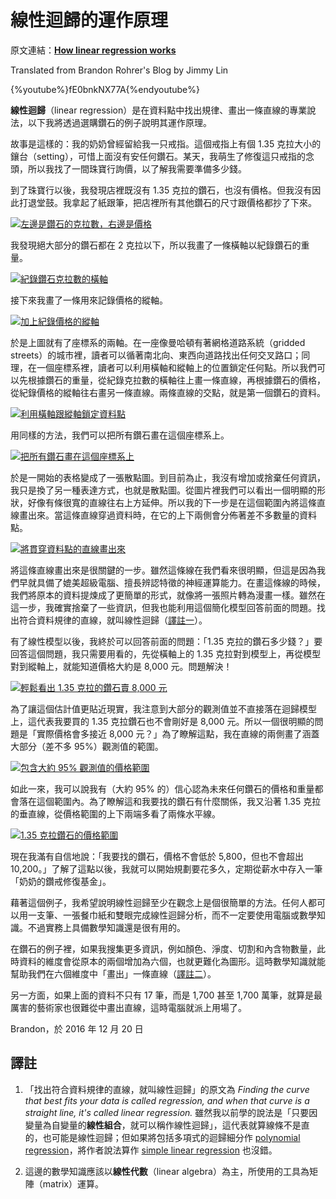 # 線性迴歸的運作原理

原文連結：[**How linear regression works**](https://brohrer.github.io/how_linear_regression_works.html)

Translated from Brandon Rohrer's Blog by Jimmy Lin

{%youtube%}fE0bnkNX77A{%endyoutube%}


**線性迴歸**（linear regression）是在資料點中找出規律、畫出一條直線的專業說法，以下我將透過選購鑽石的例子說明其運作原理。

故事是這樣的：我的奶奶曾經留給我一只戒指。這個戒指上有個 1.35 克拉大小的鑲台（setting），可惜上面沒有安任何鑽石。某天，我萌生了修復這只戒指的念頭，所以我找了一間珠寶行詢價，以了解我需要準備多少錢。

到了珠寶行以後，我發現店裡既沒有 1.35 克拉的鑽石，也沒有價格。但我沒有因此打退堂鼓。我拿起了紙跟筆，把店裡所有其他鑽石的尺寸跟價格都抄了下來。

[![](https://brohrer.github.io/images/linear_regression/linear_regression_1.png "左邊是鑽石的克拉數，右邊是價格")](https://youtu.be/fE0bnkNX77A)

我發現絕大部分的鑽石都在 2 克拉以下，所以我畫了一條橫軸以紀錄鑽石的重量。

[![](https://brohrer.github.io/images/linear_regression/linear_regression_2.png "紀錄鑽石克拉數的橫軸")](https://youtu.be/fE0bnkNX77A?t=1m10s)

接下來我畫了一條用來記錄價格的縱軸。

[![](https://brohrer.github.io/images/linear_regression/linear_regression_3.png "加上紀錄價格的縱軸")](https://youtu.be/fE0bnkNX77A?t=1m24s)

於是上圖就有了座標系的兩軸。在一座像曼哈頓有著網格道路系統（gridded streets）的城市裡，讀者可以循著南北向、東西向道路找出任何交叉路口；同理，在一個座標系裡，讀者可以利用橫軸和縱軸上的位置鎖定任何點。所以我們可以先根據鑽石的重量，從紀錄克拉數的橫軸往上畫一條直線，再根據鑽石的價格，從紀錄價格的縱軸往右畫另一條直線。兩條直線的交點，就是第一個鑽石的資料。

[![](https://brohrer.github.io/images/linear_regression/linear_regression_4.png "利用橫軸跟縱軸鎖定資料點")](https://youtu.be/fE0bnkNX77A?t=1m39s)

用同樣的方法，我們可以把所有鑽石畫在這個座標系上。

[![](https://brohrer.github.io/images/linear_regression/linear_regression_5.png "把所有鑽石畫在這個座標系上")](https://youtu.be/fE0bnkNX77A?t=2m08s)

於是一開始的表格變成了一張散點圖。到目前為止，我沒有增加或捨棄任何資訊，我只是換了另一種表達方式，也就是散點圖。從圖片裡我們可以看出一個明顯的形狀，好像有條很寬的直線往右上方延伸。所以我的下一步是在這個範圍內將這條直線畫出來。當這條直線穿過資料時，在它的上下兩側會分佈著差不多數量的資料點。

[![](https://brohrer.github.io/images/linear_regression/linear_regression_6.png "將貫穿資料點的直線畫出來")](https://youtu.be/fE0bnkNX77A?t=3m25s)

將這條直線畫出來是很關鍵的一步。雖然這條線在我們看來很明顯，但這是因為我們早就具備了媲美超級電腦、擅長辨認特徵的神經運算能力。在畫這條線的時候，我們將原本的資料提煉成了更簡單的形式，就像將一張照片轉為漫畫一樣。雖然在這一步，我確實捨棄了一些資訊，但我也能利用這個簡化模型回答前面的問題。找出符合資料規律的直線，就叫線性迴歸（[譯註一](#譯註)）。

有了線性模型以後，我終於可以回答前面的問題：「1.35 克拉的鑽石多少錢？」要回答這個問題，我只需要用看的，先從橫軸上的 1.35 克拉對到模型上，再從模型對到縱軸上，就能知道價格大約是 8,000 元。問題解決！

[![](https://brohrer.github.io/images/linear_regression/linear_regression_7.png "輕鬆看出 1.35 克拉的鑽石賣 8,000 元")](https://youtu.be/fE0bnkNX77A?t=5m24s)

為了讓這個估計值更貼近現實，我注意到大部分的觀測值並不直接落在迴歸模型上，這代表我要買的 1.35 克拉鑽石也不會剛好是 8,000 元。所以一個很明顯的問題是「實際價格會多接近 8,000 元？」為了瞭解這點，我在直線的兩側畫了涵蓋大部分（差不多 95%）觀測值的範圍。

[![](https://brohrer.github.io/images/linear_regression/linear_regression_8.png "包含大約 95% 觀測值的價格範圍")](https://youtu.be/fE0bnkNX77A?t=6m00s)

如此一來，我可以說我有（大約 95% 的）信心認為未來任何鑽石的價格和重量都會落在這個範圍內。為了瞭解這和我要找的鑽石有什麼關係，我又沿著 1.35 克拉的垂直線，從價格範圍的上下兩端多看了兩條水平線。

[![](https://brohrer.github.io/images/linear_regression/linear_regression_9.png "1.35 克拉鑽石的價格範圍")](https://youtu.be/fE0bnkNX77A?t=6m44s)

現在我滿有自信地說：「我要找的鑽石，價格不會低於 5,800，但也不會超出 10,200。」了解了這點以後，我就可以開始規劃要花多久，定期從薪水中存入一筆「奶奶的鑽戒修復基金」。

藉著這個例子，我希望說明線性迴歸至少在觀念上是個很簡單的方法。任何人都可以用一支筆、一張餐巾紙和雙眼完成線性迴歸分析，而不一定要使用電腦或數學知識。不過實務上具備數學知識還是很有用的。

在鑽石的例子裡，如果我搜集更多資訊，例如顏色、淨度、切割和內含物數量，此時資料的維度會從原本的兩個增加為六個，也就更難化為圖形。這時數學知識就能幫助我們在六個維度中「畫出」一條直線（[譯註二](#譯註)）。

另一方面，如果上面的資料不只有 17 筆，而是 1,700 甚至 1,700 萬筆，就算是最厲害的藝術家也很難從中畫出直線，這時電腦就派上用場了。

Brandon，於 2016 年 12 月 20 日

## 譯註

1. 「找出符合資料規律的直線，就叫線性迴歸」的原文為 *Finding the curve that best fits your data is called regression, and when that curve is a straight line, it's called linear regression.* 雖然我以前學的說法是「只要因變量為自變量的**線性組合**，就可以稱作線性迴歸」，這代表就算線條不是直的，也可能是線性迴歸；但如果將包括多項式的迴歸細分作 [polynomial regression](https://en.wikipedia.org/wiki/Polynomial_regression)，將作者說法算作 [simple linear regression](https://en.wikipedia.org/wiki/Simple_linear_regression) 也沒錯。

2. 這邊的數學知識應該以**線性代數**（linear algebra）為主，所使用的工具為矩陣（matrix）運算。


